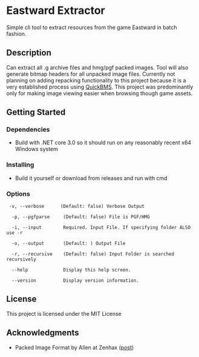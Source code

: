 # Eastward Extractor

Simple cli tool to extract resources from the game Eastward in batch fashion.

## Description

Can extract all .g archive files and hmg/pgf packed images. Tool will also generate bitmap headers for all unpacked
image files. Currently not planning on adding repacking functionality to this project because it is a very established
process using [QuickBMS](http://aluigi.altervista.org/quickbms.htm). This project was predominantly only for making
image viewing easier when browsing though game assets.

## Getting Started

### Dependencies

* Build with .NET core 3.0 so it should run on any reasonably recent x64 Windows system

### Installing

* Build it yourself or download from releases and run with cmd

### Options

```
 -v, --verbose      (Default: false) Verbose Output

  -p, --pgfparse     (Default: false) File is PGF/HMG

  -i, --input        Required. Input File. If specifying folder ALSO use -r

  -o, --output       (Default: ) Output File

  -r, --recursive    (Default: false) Input Folder is searched recursively

  --help             Display this help screen.

  --version          Display version information.
```

## License

This project is licensed under the MIT License

## Acknowledgments

* Packed Image Format by Allen at Zenhax ([post](https://zenhax.com/viewtopic.php?f=7&t=15259))
